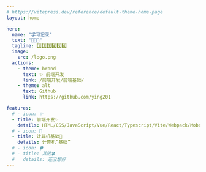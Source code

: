 ```yaml
---
# https://vitepress.dev/reference/default-theme-home-page
layout: home

hero:
  name: "学习记录"
  text: "🔸🚩🔹"
  tagline: 1️⃣2️⃣3️⃣4️⃣5️⃣6️⃣
  image:
    src: /logo.png
  actions:
    - theme: brand
      text: ✨ 前端开发
      link: /前端开发/前端基础/
    - theme: alt
      text: Github
      link: https://github.com/ying201

features:
  # - icon: ✨
  - title: 前端开发✨
    details: HTML/CSS/JavaScript/Vue/React/Typescript/Vite/Webpack/Mobx/Redux...
  # - icon: 🙌
  - title: 计算机基础🙌
    details: 计算机“基础”
  # - icon: 🍀
  # - title: 其他🍀
  #   details: 还没想好
---
```


